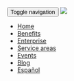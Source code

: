 <nav class="navbar navbar-fixed-top navbar-default nav-backg">
  <div class="container-fluid">
    <div class="container">
      <div class="navbar-header">
        <button type="button" class="navbar-toggle collapsed" data-toggle="collapse" data-target="#bs-example-navbar-collapse-1" aria-expanded="false">
          <span class="sr-only">Toggle navigation</span>
          <span class="icon-bar"></span>
          <span class="icon-bar"></span>
          <span class="icon-bar"></span>
        </button>
        <a class="navbar-brand" href="{{site.baseurl}}/en/">
          <img src="{{ site.baseurl }}/img/logo-jetty.svg">
        </a>
      </div>
      <div class="collapse navbar-collapse" id="bs-example-navbar-collapse-1">
        <ul class="nav navbar-nav navbar-right">
          <li><a href="{{site.baseurl}}/en/">Home</a></li>
          <li><a href="{{site.baseurl}}/en/beneficios">Benefits</a></li>
          <li><a href="{{site.baseurl}}/en/transporte-personal">Enterprise</a></li>
          <li><a href="{{site.baseurl}}/en/cobertura">Service areas</a></li>
          <li><a href="{{site.baseurl}}/en/transporte-eventos">Events</a></li>
          <li><a href="{{site.baseurl}}/blog">Blog</a></li>
          <li><a href="{{site.baseurl}}/">Español</a></li>
        </ul>
      </div>
    </div>
  </div>
</nav>